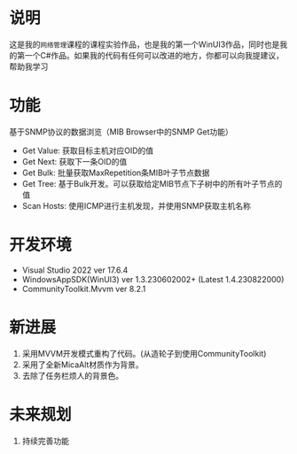# 说明
这是我的`网络管理`课程的课程实验作品，也是我的第一个WinUI3作品，同时也是我的第一个C#作品。如果我的代码有任何可以改进的地方，你都可以向我提建议，帮助我学习
# 功能
基于SNMP协议的数据浏览（MIB Browser中的SNMP Get功能）
 - Get Value: 获取目标主机对应OID的值
 - Get Next: 获取下一条OID的值
 - Get Bulk: 批量获取MaxRepetition条MIB叶子节点数据
 - Get Tree: 基于Bulk开发。可以获取给定MIB节点下子树中的所有叶子节点的值
 - Scan Hosts: 使用ICMP进行主机发现，并使用SNMP获取主机名称
# 开发环境
- Visual Studio 2022 ver 17.6.4
- WindowsAppSDK(WinUI3) ver 1.3.230602002+ (Latest 1.4.230822000)
- CommunityToolkit.Mvvm ver 8.2.1
# 新进展
1. 采用MVVM开发模式重构了代码。(从造轮子到使用CommunityToolkit)
2. 采用了全新MicaAlt材质作为背景。
3. 去除了任务栏烦人的背景色。
# 未来规划
1. 持续完善功能
